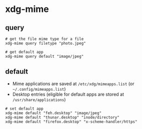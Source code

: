 # xdg-mime

## query

```shell
# get the file mime type for a file
xdg-mime query filetype "photo.jpeg"

# get default app
xdg-mime query default "image/jpeg"
```

## default

- Mime applications are saved at `/etc/xdg/mimeapps.list` (or `~/.config/mimeapps.list`)
- Desktop entries (eligible for default apps are stored at `/usr/share/applications`)

```shell
# set default app
xdg-mime default "feh.desktop" "image/jpeg"
xdg-mime default "thunar.desktop" "inode/directory"
xdg-mime default "firefox.desktop" "x-scheme-handler/https"
```
